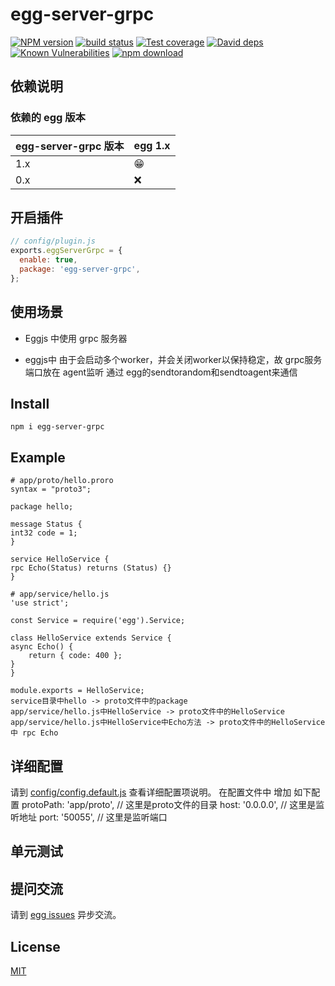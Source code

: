 # egg-server-grpc

[![NPM version][npm-image]][npm-url]
[![build status][travis-image]][travis-url]
[![Test coverage][codecov-image]][codecov-url]
[![David deps][david-image]][david-url]
[![Known Vulnerabilities][snyk-image]][snyk-url]
[![npm download][download-image]][download-url]

[npm-image]: https://github.com/surfaceyu/egg-server-grpc.svg?style=flat-square
[npm-url]: https://npmjs.org/package/egg-server-grpc
[travis-image]: https://github.com/surfaceyu/egg-server-grpc.svg?style=flat-square
[travis-url]: https://github.com/surfaceyu/egg-server-grpc
[codecov-image]: https://github.com/surfaceyu/egg-server-grpc.svg?style=flat-square
[codecov-url]: https://github.com/surfaceyu/egg-server-grpc?branch=master
[david-image]: https://github.com/surfaceyu/egg-server-grpc.svg?style=flat-square
[david-url]: https://github.com/surfaceyu/egg-server-grpc
[snyk-image]: https://github.com/surfaceyu/egg-server-grpc/badge.svg?style=flat-square
[snyk-url]: https://github.com/surfaceyu/egg-server-grpc
[download-image]: https://img.shields.io/npm/dm/egg-server-grpc.svg?style=flat-square
[download-url]: https://npmjs.org/package/egg-server-grpc

<!--
Description here.
-->

## 依赖说明

### 依赖的 egg 版本

egg-server-grpc 版本 | egg 1.x
--- | ---
1.x | 😁
0.x | ❌

## 开启插件

```js
// config/plugin.js
exports.eggServerGrpc = {
  enable: true,
  package: 'egg-server-grpc',
};
```

## 使用场景

- Eggjs 中使用 grpc 服务器

- eggjs中 由于会启动多个worker，并会关闭worker以保持稳定，故 grpc服务端口放在 agent监听
通过 egg的sendtorandom和sendtoagent来通信

## Install
    npm i egg-server-grpc
## Example
    # app/proto/hello.proro
    syntax = "proto3";

    package hello;

    message Status {
    int32 code = 1;
    }

    service HelloService {
    rpc Echo(Status) returns (Status) {}
    }
    
    # app/service/hello.js
    'use strict';

    const Service = require('egg').Service;

    class HelloService extends Service {
    async Echo() {
        return { code: 400 };
    }
    }

    module.exports = HelloService;
    service目录中hello -> proto文件中的package
    app/service/hello.js中HelloService -> proto文件中的HelloService
    app/service/hello.js中HelloService中Echo方法 -> proto文件中的HelloService中 rpc Echo


## 详细配置

请到 [config/config.default.js](config/config.default.js) 查看详细配置项说明。
    在配置文件中 增加 如下配置
    protoPath: 'app/proto', // 这里是proto文件的目录
    host: '0.0.0.0',        // 这里是监听地址
    port: '50055',          // 这里是监听端口

## 单元测试

<!-- 描述如何在单元测试中使用此插件，例如 schedule 如何触发。无则省略。-->

## 提问交流

请到 [egg issues](https://github.com/surfaceyu/egg-server-grpc/issues) 异步交流。

## License

[MIT](LICENSE)
